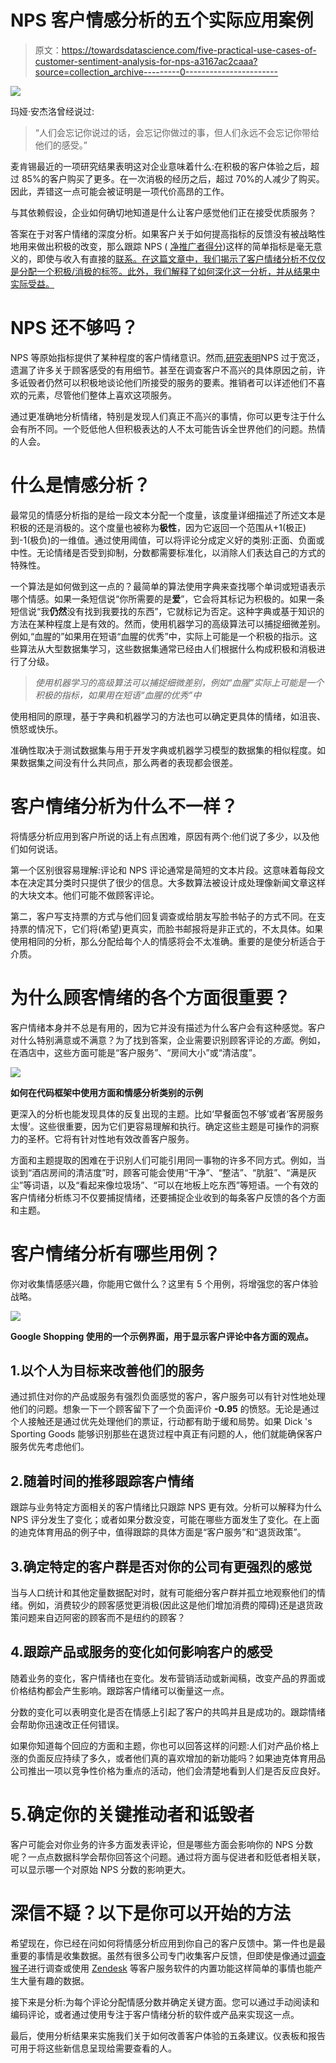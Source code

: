 # NPS 客户情感分析的五个实际应用案例

> 原文：<https://towardsdatascience.com/five-practical-use-cases-of-customer-sentiment-analysis-for-nps-a3167ac2caaa?source=collection_archive---------0----------------------->

![](img/d639d80e3d173ff9614601feb120c1e0.png)

玛娅·安杰洛曾经说过:

> “人们会忘记你说过的话，会忘记你做过的事，但人们永远不会忘记你带给他们的感受。”

麦肯锡最近的一项研究结果表明这对企业意味着什么:在积极的客户体验之后，超过 85%的客户购买了更多。在一次消极的经历之后，超过 70%的人减少了购买。因此，弄错这一点可能会被证明是一项代价高昂的工作。

与其依赖假设，企业如何确切地知道是什么让客户感觉他们正在接受优质服务？

答案在于对客户情绪的深度分析。如果客户关于如何提高指标的反馈没有被战略性地用来做出积极的改变，那么跟踪 NPS ( [净推广者得分](https://www.netpromoter.com/know/))这样的简单指标是毫无意义的，即使与收入有直接的[联系。在这篇文章中，我们揭示了客户情绪分析不仅仅是分配一个积极/消极的标签。此外，我们解释了如何深化这一分析，并从结果中实际受益。](http://www.philips.com/b-dam/corporate/about-philips/investors/financial-results/q-results/archive-q-results/2009/q2-2009/presentation_2Q09.pdf)

# NPS 还不够吗？

NPS 等原始指标提供了某种程度的客户情绪意识。然而,[研究表明](http://www.quirks.com/articles/2010/20101006.aspx)NPS 过于宽泛，遗漏了许多关于顾客感受的有用细节。甚至在调查客户不高兴的具体原因之前，许多诋毁者仍然可以积极地谈论他们所接受的服务的要素。推销者可以详述他们不喜欢的元素，尽管他们整体上喜欢这项服务。

通过更准确地分析情绪，特别是发现人们真正不高兴的事情，你可以更专注于什么会有所不同。一个贬低他人但积极表达的人不太可能告诉全世界他们的问题。热情的人会。

# 什么是情感分析？

最常见的情感分析指的是给一段文本分配一个度量，该度量详细描述了所述文本是积极的还是消极的。这个度量也被称为**极性**，因为它返回一个范围从+1(极正)到-1(极负)的一维值。通过使用阈值，可以将评论分成定义好的类别:正面、负面或中性。无论情绪是否受到抑制，分数都需要标准化，以消除人们表达自己的方式的特殊性。

一个算法是如何做到这一点的？最简单的算法使用字典来查找哪个单词或短语表示哪个情感。如果一条短信说“你所需要的是**爱**”，它会将其标记为积极的。如果一条短信说“我**仍然**没有找到我要找的东西”，它就标记为否定。这种字典或基于知识的方法在某种程度上是有效的。然而，使用机器学习的高级算法可以捕捉细微差别。例如,“血腥的”如果用在短语“血腥的优秀”中，实际上可能是一个积极的指示。这些算法从大型数据集学习，这些数据集通常已经由人们根据什么构成积极和消极进行了分级。

> *使用机器学习的高级算法可以捕捉细微差别，例如“血腥”实际上可能是一个积极的指标，如果用在短语“血腥的优秀”中*

使用相同的原理，基于字典和机器学习的方法也可以确定更具体的情绪，如沮丧、愤怒或快乐。

准确性取决于测试数据集与用于开发字典或机器学习模型的数据集的相似程度。如果数据集之间没有什么共同点，那么两者的表现都会很差。

# 客户情绪分析为什么不一样？

将情感分析应用到客户所说的话上有点困难，原因有两个:他们说了多少，以及他们如何说话。

第一个区别很容易理解:评论和 NPS 评论通常是简短的文本片段。这意味着每段文本在决定其分类时只提供了很少的信息。大多数算法被设计成处理像新闻文章这样的大块文本。他们可能不做顾客评论。

第二，客户写支持票的方式与他们回复调查或给朋友写脸书帖子的方式不同。在支持票的情况下，它们将(希望)更真实，而脸书邮报将是非正式的，不太具体。如果使用相同的分析，那么分配给每个人的情感将会不太准确。重要的是使分析适合于介质。

# 为什么顾客情绪的各个方面很重要？

客户情绪本身并不总是有用的，因为它并没有描述为什么客户会有这种感觉。客户对什么特别满意或不满意？为了找到答案，企业需要识别顾客评论的*方面*。例如，在酒店中，这些方面可能是“客户服务”、“房间大小”或“清洁度”。

![](img/944a14bdfe6a66e2908ae1b09d177d29.png)

**如何在代码框架中使用方面和情感分析类别的示例**

更深入的分析也能发现具体的反复出现的主题。比如‘早餐面包不够’或者‘客房服务太慢’。这些很重要，因为它们更容易理解和执行。确定这些主题是可操作的洞察力的圣杯。它将有针对性地有效改善客户服务。

方面和主题提取的困难在于识别人们可能引用同一事物的许多不同方式。例如，当谈到“酒店房间的清洁度”时，顾客可能会使用“干净”、“整洁”、“肮脏”、“满是灰尘”等词语，以及“看起来像垃圾场”、“可以在地板上吃东西”等短语。一个有效的客户情绪分析练习不仅要捕捉情绪，还要捕捉企业收到的每条客户反馈的各个方面和主题。

# 客户情绪分析有哪些用例？

你对收集情感感兴趣，你能用它做什么？这里有 5 个用例，将增强您的客户体验战略。

![](img/f87fee1a08e11370f8de8b712dbf805b.png)

**Google Shopping 使用的一个示例界面，用于显示客户评论中各方面的观点。**

## 1.以个人为目标来改善他们的服务

通过抓住对你的产品或服务有强烈负面感觉的客户，客户服务可以有针对性地处理他们的问题。想象一下一个顾客留下了一个负面评价 **-0.95** 的愤怒。无论是通过个人接触还是通过优先处理他们的票证，行动都有助于缓和局势。如果 Dick 's Sporting Goods 能够识别那些在退货过程中真正有问题的人，他们就能确保客户服务优先考虑他们。

## 2.随着时间的推移跟踪客户情绪

跟踪与业务特定方面相关的客户情绪比只跟踪 NPS 更有效。分析可以解释为什么 NPS 评分发生了变化；或者如果分数没变，可能在哪些方面发生了变化。在上面的迪克体育用品的例子中，值得跟踪的具体方面是“客户服务”和“退货政策”。

## 3.确定特定的客户群是否对你的公司有更强烈的感觉

当与人口统计和其他定量数据配对时，就有可能细分客户群并孤立地观察他们的情绪。例如，消费较少的顾客感觉更消极(因此这是他们增加消费的障碍)还是退货政策问题来自迈阿密的顾客而不是纽约的顾客？

## 4.跟踪产品或服务的变化如何影响客户的感受

随着业务的变化，客户情绪也在变化。发布营销活动或新闻稿，改变产品的界面或价格结构都会产生影响。跟踪客户情绪可以衡量这一点。

分数的变化可以表明变化是否在情感上引起了客户的共鸣并且是成功的。跟踪情绪会帮助你迅速改正任何错误。

如果你知道每个回应的方面和主题，你也可以回答这样的问题:人们对产品价格上涨的负面反应持续了多久，或者他们真的喜欢增加的新功能吗？如果迪克体育用品公司推出一项以竞争性价格为重点的活动，他们会清楚地看到人们是否反应良好。

# 5.确定你的关键推动者和诋毁者

客户可能会对你业务的许多方面发表评论，但是哪些方面会影响你的 NPS 分数呢？一点点数据科学会帮你回答这个问题。通过将方面与促进者和贬低者相关联，可以显示哪一个对原始 NPS 分数的影响更大。

# 深信不疑？以下是你可以开始的方法

希望现在，你已经在问如何将情感分析应用到你自己的客户反馈中。第一件也是最重要的事情是收集数据。虽然有很多公司专门收集客户反馈，但即使是像通过[调查猴子](http://www.surveymonkey.com/)进行调查或使用 [Zendesk](http://www.zendesk.com/) 等客户服务软件的内置功能这样简单的事情也能产生大量有趣的数据。

接下来是分析:为每个评论分配情感分数并确定关键方面。您可以通过手动阅读和编码评论，或者通过使用专注于客户情绪分析的软件或产品来实现这一点。

最后，使用分析结果来实施我们关于如何改善客户体验的五条建议。仪表板和报告可用于将这些新信息呈现给需要查看的人。